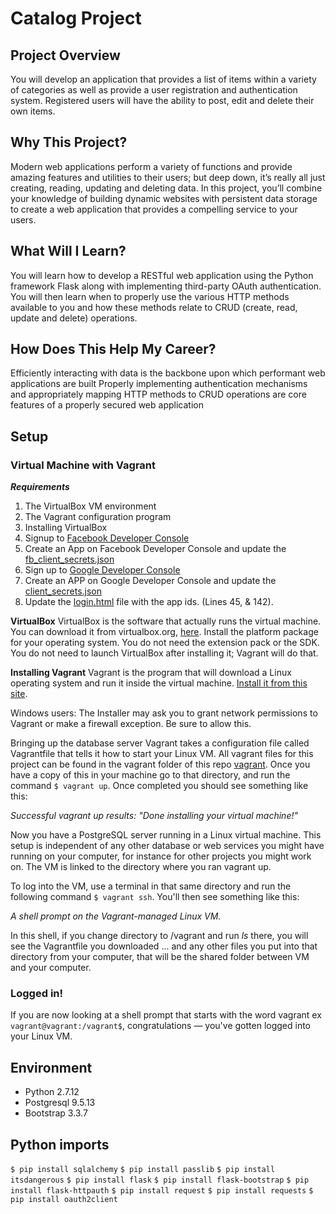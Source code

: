 # Catalog Project

## Project Overview
You will develop an application that provides a list of items within a variety of categories as well as provide a user registration and authentication system. Registered users will have the ability to post, edit and delete their own items.

## Why This Project?
Modern web applications perform a variety of functions and provide amazing features and utilities to their users; but deep down, it’s really all just creating, reading, updating and deleting data. In this project, you’ll combine your knowledge of building dynamic websites with persistent data storage to create a web application that provides a compelling service to your users.

## What Will I Learn?
You will learn how to develop a RESTful web application using the Python framework Flask along with implementing third-party OAuth authentication. You will then learn when to properly use the various HTTP methods available to you and how these methods relate to CRUD (create, read, update and delete) operations.

## How Does This Help My Career?
Efficiently interacting with data is the backbone upon which performant web applications are built
Properly implementing authentication mechanisms and appropriately mapping HTTP methods to CRUD operations are core features of a properly secured web application

## Setup

### Virtual Machine with Vagrant
***Requirements***

1. The VirtualBox VM environment
2. The Vagrant configuration program
3. Installing VirtualBox
4. Signup to [Facebook Developer Console](https://developers.facebook.com/)
5. Create an App on Facebook Developer Console and update the [fb_client_secrets.json](catalog/fb_client_secrets.json)
6. Sign up to [Google Developer Console](https://console.developers.google.com/)
7. Create an APP on Google Developer Console and update the [client_secrets.json](catalog/client_secrets.json)
8. Update the [login.html](catalog/templates/login.html) file with the app ids. (Lines 45, & 142).

**VirtualBox** 
VirtualBox is the software that actually runs the virtual machine. You can download it from virtualbox.org, [here](https://www.virtualbox.org/wiki/Downloads). Install the platform package for your operating system. You do not need the extension pack or the SDK. You do not need to launch VirtualBox after installing it; Vagrant will do that.

**Installing Vagrant**
Vagrant is the program that will download a Linux operating system and run it inside the virtual machine. [Install it from this site](https://www.vagrantup.com/downloads.html).

Windows users: The Installer may ask you to grant network permissions to Vagrant or make a firewall exception. Be sure to allow this.

Bringing up the database server
Vagrant takes a configuration file called Vagrantfile that tells it how to start your Linux VM. All vagrant files for this project can be found in the vagrant folder of this repo [vagrant](vagrant). Once you have a copy of this in your machine go to that directory, and run the command ```$ vagrant up```. Once completed you should see something like this:

*Successful vagrant up results: "Done installing your virtual machine!"*

Now you have a PostgreSQL server running in a Linux virtual machine. This setup is independent of any other database or web services you might have running on your computer, for instance for other projects you might work on. The VM is linked to the directory where you ran vagrant up.

To log into the VM, use a terminal in that same directory and run the following command ```$ vagrant ssh```. You'll then see something like this:

*A shell prompt on the Vagrant-managed Linux VM.*

In this shell, if you change directory to /vagrant and run *ls* there, you will see the Vagrantfile you downloaded ... and any other files you put into that directory from your computer, that will be the shared folder between VM and your computer.

### Logged in!
If you are now looking at a shell prompt that starts with the word vagrant ex ```vagrant@vagrant:/vagrant$```, congratulations — you've gotten logged into your Linux VM.

## Environment
* Python  2.7.12
* Postgresql 9.5.13
* Bootstrap 3.3.7

## Python imports
`$ pip install sqlalchemy`
`$ pip install passlib`
`$ pip install itsdangerous`
`$ pip install flask`
`$ pip install flask-bootstrap`
`$ pip install flask-httpauth`
`$ pip install request`
`$ pip install requests`
`$ pip install oauth2client`

